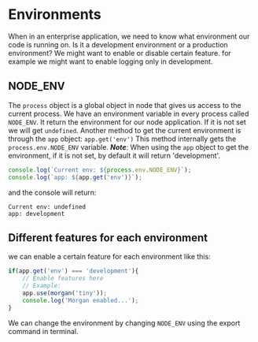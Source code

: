 # Environments

When in an enterprise application, we need to know what environment our code is running on.
Is it a development environment or a production environment?
We might want to enable or disable certain feature. for example we might want to enable logging only in development.

## NODE_ENV

The `process` object is a global object in node that gives us access to the current process.
We have an environment variable in every process called `NODE_ENV`. It return the environment for our node application.
If it is not set we will get `undefined`.
Another method to get the current environment is through the `app` object:
`app.get('env')`
This method internally gets the `process.env.NODE_ENV` variable.
***Note***: When using the `app` object to get the environment, if it is not set, by default it will return 'development'.

```javascript
console.log(`Current env: ${process.env.NODE_ENV}`);
console.log(`app: ${app.get('env')}`);
```

and the console will return:

```
Current env: undefined
app: development
```

## Different features for each environment

we can enable a certain feature for each environment like this:

```javascript
if(app.get('env') === 'development'){
    // Enable features here
    // Example:
    app.use(morgan('tiny'));
    console.log('Morgan enabled...');
}
```

We can change the environment by changing `NODE_ENV` using the export command in terminal.